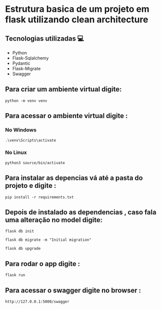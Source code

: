 # Estrutura basica de um projeto em flask utilizando clean architecture


## Tecnologias utilizadas 💻
<ul>
  <li>Python</li>
  <li>Flask-Sqlalchemy</li>
  <li>Pydantic</li>
  <li>Flask-Migrate</li>
  <li>Swagger</li>
</ul>

## Para criar um ambiente virtual digite:
```
python -m venv venv
```

## Para acessar o ambiente virtual digite :
### No Windows
```
.\venv\Scripts\activate
```
### No Linux
```
python3 source/bin/activate
```

## Para instalar as depencias vá até a pasta do projeto e digite :
```
pip install -r requirements.txt
```

## Depois de instalado as dependencias , caso fala uma alteração no model digite:
```
flask db init
```
```
flask db migrate -m "Initial migration"
```
```
flask db upgrade
```

## Para rodar o app digite :
```
flask run
```

## Para acessar o swagger digite no browser :
```
http://127.0.0.1:5000/swagger
```
